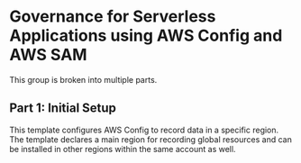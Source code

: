 # Governance for Serverless Applications using AWS Config and AWS SAM

This group is broken into multiple parts.

## Part 1: Initial Setup
This template configures AWS Config to record data in a specific region. The template declares a main region for recording global resources and can be installed in other regions within the same account as well.